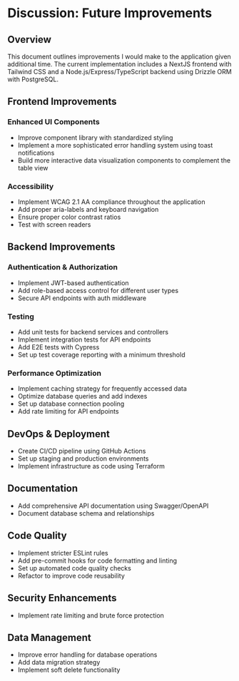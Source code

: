 # Discussion: Future Improvements

## Overview
This document outlines improvements I would make to the application given additional time. The current implementation includes a NextJS frontend with Tailwind CSS and a Node.js/Express/TypeScript backend using Drizzle ORM with PostgreSQL.

## Frontend Improvements

### Enhanced UI Components
- Improve component library with standardized styling
- Implement a more sophisticated error handling system using toast notifications
- Build more interactive data visualization components to complement the table view

### Accessibility
- Implement WCAG 2.1 AA compliance throughout the application
- Add proper aria-labels and keyboard navigation
- Ensure proper color contrast ratios
- Test with screen readers

## Backend Improvements

### Authentication & Authorization
- Implement JWT-based authentication
- Add role-based access control for different user types
- Secure API endpoints with auth middleware

### Testing
- Add unit tests for backend services and controllers
- Implement integration tests for API endpoints
- Add E2E tests with Cypress
- Set up test coverage reporting with a minimum threshold

### Performance Optimization
- Implement caching strategy for frequently accessed data
- Optimize database queries and add indexes
- Set up database connection pooling
- Add rate limiting for API endpoints

## DevOps & Deployment
- Create CI/CD pipeline using GitHub Actions
- Set up staging and production environments
- Implement infrastructure as code using Terraform

## Documentation
- Add comprehensive API documentation using Swagger/OpenAPI
- Document database schema and relationships

## Code Quality
- Implement stricter ESLint rules
- Add pre-commit hooks for code formatting and linting
- Set up automated code quality checks
- Refactor to improve code reusability

## Security Enhancements
- Implement rate limiting and brute force protection

## Data Management
- Improve error handling for database operations
- Add data migration strategy
- Implement soft delete functionality
